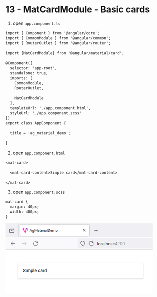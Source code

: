 # 13 - MatCardModule - Basic cards
 
1. open `app.component.ts`

```
import { Component } from '@angular/core';
import { CommonModule } from '@angular/common';
import { RouterOutlet } from '@angular/router';

import {MatCardModule} from '@angular/material/card';

@Component({
  selector: 'app-root',
  standalone: true,
  imports: [
    CommonModule, 
    RouterOutlet,

    MatCardModule
  ],
  templateUrl: './app.component.html',
  styleUrl: './app.component.scss'
})
export class AppComponent {

  title = 'ag_material_demo';

}
```

2. open `app.component.html`

```
<mat-card>

  <mat-card-content>Simple card</mat-card-content>
  
</mat-card>
```

3. open `app.component.scss`

```
mat-card {
  margin: 40px;
  width: 400px;
}
```

![Image](4.PNG)